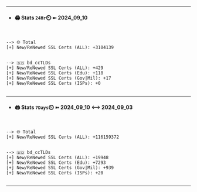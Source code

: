 

---
- #### 🖨️ **Stats** `24Hr`⏲️ ➼ 2024_09_10
```console


--> 🌐 Total
[+] New/ReNewed SSL Certs (ALL): +3104139


--> 🇧🇩 bd_ccTLDs
[+] New/ReNewed SSL Certs (ALL): +429
[+] New/ReNewed SSL Certs (Edu): +118
[+] New/ReNewed SSL Certs (Gov|Mil): +17
[+] New/ReNewed SSL Certs (ISPs): +0


```

---
- #### 🖨️ **Stats** `7Days`⏲️ ➼ 2024_09_10 <--> 2024_09_03
```console


--> 🌐 Total
[+] New/ReNewed SSL Certs (ALL): +116159372


--> 🇧🇩 bd_ccTLDs
[+] New/ReNewed SSL Certs (ALL): +19948
[+] New/ReNewed SSL Certs (Edu): +7293
[+] New/ReNewed SSL Certs (Gov|Mil): +939
[+] New/ReNewed SSL Certs (ISPs): +20


```

---

